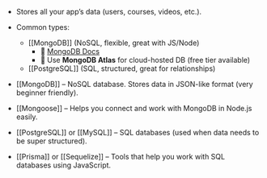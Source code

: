 - Stores all your app’s data (users, courses, videos, etc.).
- Common types:
    - [[MongoDB]] (NoSQL, flexible, great with JS/Node)
        - 🔗 [MongoDB Docs](https://www.mongodb.com/docs/)
        - 🔗 Use **MongoDB Atlas** for cloud-hosted DB (free tier available)
    - [[PostgreSQL]] (SQL, structured, great for relationships)

- [[MongoDB]] – NoSQL database. Stores data in JSON-like format (very beginner friendly).
- [[Mongoose]] – Helps you connect and work with MongoDB in Node.js easily.
- [[PostgreSQL]] or [[MySQL]] – SQL databases (used when data needs to be super structured).
- [[Prisma]] or [[Sequelize]] – Tools that help you work with SQL databases using JavaScript.